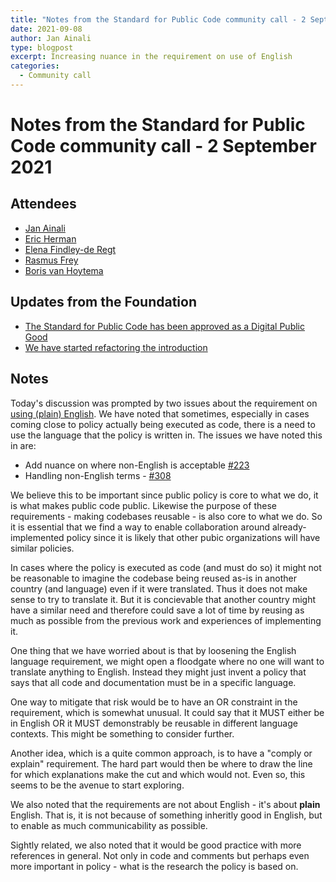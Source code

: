 ```yaml
---
title: "Notes from the Standard for Public Code community call - 2 September 2021"
date: 2021-09-08
author: Jan Ainali
type: blogpost
excerpt: Increasing nuance in the requirement on use of English 
categories:
  - Community call
---
```


# Notes from the Standard for Public Code community call - 2 September 2021

## Attendees

* [Jan Ainali](https://publiccode.net/team/jan-ainali.html)
* [Eric Herman](https://publiccode.net/team/eric-herman.html)
* [Elena Findley-de Regt](https://publiccode.net/team/elena-findley-de-regt.html)
* [Rasmus Frey](https://os2.eu/bruger/rasmus-frey)
* [Boris van Hoytema](https://publiccode.net/team/boris-van-hoytema.html)

## Updates from the Foundation

* [The Standard for Public Code has been approved as a Digital Public Good](https://blog.publiccode.net/news/2021/07/28/digital-public-goods.html)
* [We have started refactoring the introduction](https://github.com/publiccodenet/standard/pull/521)

## Notes

Today's discussion was prompted by two issues about the requirement on [using (plain) English](https://standard.publiccode.net/criteria/understandable-english-first.html).
We have noted that sometimes, especially in cases coming close to policy actually being executed as code, there is a need to use the language that the policy is written in.
The issues we have noted this in are:

- Add nuance on where non-English is acceptable [#223](https://github.com/publiccodenet/standard/issues/223)
- Handling non-English terms - [#308](https://github.com/publiccodenet/standard/issues/308)

We believe this to be important since public policy is core to what we do, it is what makes public code public.
Likewise the purpose of these requirements -  making codebases reusable - is also core to what we do.
So it is essential that we find a way to enable collaboration around already-implemented policy since it is likely that other pubic organizations will have similar policies.

In cases where the policy is executed as code (and must do so) it might not be reasonable to imagine the codebase being reused as-is in another country (and language) even if it were translated.
Thus it does not make sense to try to translate it.
But it is concievable that another country might have a similar need and therefore could save a lot of time by reusing as much as possible from the previous work and experiences of implementing it.

One thing that we have worried about is that by loosening the English language requirement, we might open a floodgate where no one will want to translate anything to English.
Instead they might just invent a policy that says that all code and documentation must be in a specific language.

One way to mitigate that risk would be to have an OR constraint in the requirement, which is somewhat unusual.
It could say that it MUST either be in English OR it MUST demonstrably be reusable in different language contexts.
This might be something to consider further.

Another idea, which is a quite common approach, is to have a "comply or explain" requirement.
The hard part would then be where to draw the line for which explanations make the cut and which would not.
Even so, this seems to be the avenue to start exploring.

We also noted that the requirements are not about English - it's about **plain** English.
That is, it is not because of something inheritly good in English, but to enable as much communicability as possible.

Sightly related, we also noted that it would be good practice with more references in general.
Not only in code and comments but perhaps even more important in policy - what is the research the policy is based on.
